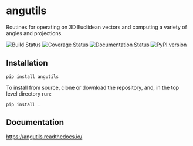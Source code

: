 # angutils
Routines for operating on 3D Euclidean vectors and computing a variety of angles and projections.

![Build Status](https://github.com/dsavransky/angutils/actions/workflows/ci.yml/badge.svg)
[![Coverage Status](https://coveralls.io/repos/github/dsavransky/angutils/badge.svg)](https://coveralls.io/github/dsavransky/angutils)
[![Documentation Status](https://readthedocs.org/projects/angutils/badge/?version=latest)](https://angutils.readthedocs.io/en/latest/?badge=latest)
[![PyPI version](https://badge.fury.io/py/angutils.svg)](https://badge.fury.io/py/angutils)

## Installation

```
pip install angutils
```

To install from source, clone or download the repository, and, in the top level directory run:

```
pip install .
```

## Documentation

https://angutils.readthedocs.io/
